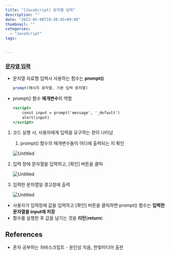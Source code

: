 ```yaml
---
title: "[JavaScript] 문자열 입력"
description: ""
date: "2022-05-08T19:30:45+09:00"
thumbnail: ""
categories:
  - "JavaScript"
tags:
 

---
```

<!--more-->

### <u>문자열 입력</u>

- 문자열 자료형 입력시 사용하는 함수는 **prompt()**

   ```jsx
   prompt(메시지 문자열, 기본 입력 문자열)
   ```

- prompt() 함수 **매개변수**의 역할

   ```jsx
   <script>
       const input = prompt('message', '_default')
       alert(input)
   </script>
   ```

1. 코드 실행 시, 사용자에게 입력을 요구하는 창이 나타남
    1. prompt() 함수의 매개변수들이 어디에 출력되는 지 확인
    
    ![Untitled](/images/lang_javascript/study/JavaScript_문자열_입력/Untitled.png)
    
2. 입력 창에 문자열을 입력하고, [확인] 버튼을 클릭
    
    ![Untitled](/images/lang_javascript/study/JavaScript_문자열_입력/Untitled%201.png)
    
3. 입력한 문자열일 경고창에 출력
    
    ![Untitled](/images/lang_javascript/study/JavaScript_문자열_입력/Untitled%202.png)
    
- 사용자가 입력창에 값을 입력하고 [확인] 버튼을 클릭하면 prompt() 함수는 **입력한 문자열을 input에 저장**
- 함수를 실행한 후 값을 남기는 것을 **리턴**(**return**)

## References

- 혼자 공부하는 자바스크립트 - 윤인성 지음, 한빛미디어 출판